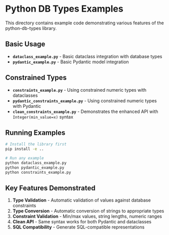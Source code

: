 # Python DB Types Examples

This directory contains example code demonstrating various features of the python-db-types library.

## Basic Usage

- **`dataclass_example.py`** - Basic dataclass integration with database types
- **`pydantic_example.py`** - Basic Pydantic model integration

## Constrained Types

- **`constraints_example.py`** - Using constrained numeric types with dataclasses
- **`pydantic_constraints_example.py`** - Using constrained numeric types with Pydantic
- **`clean_constraints_example.py`** - Demonstrates the enhanced API with `Integer(min_value=x)` syntax

## Running Examples

```bash
# Install the library first
pip install -e ..

# Run any example
python dataclass_example.py
python pydantic_example.py
python constraints_example.py
```

## Key Features Demonstrated

1. **Type Validation** - Automatic validation of values against database constraints
2. **Type Conversion** - Automatic conversion of strings to appropriate types
3. **Constraint Validation** - Min/max values, string lengths, numeric ranges
4. **Clean API** - Same syntax works for both Pydantic and dataclasses
5. **SQL Compatibility** - Generate SQL-compatible representations
